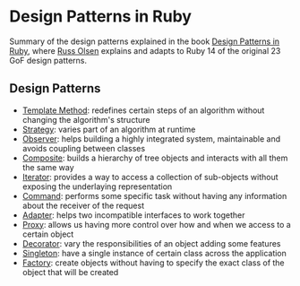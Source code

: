 # Design Patterns in Ruby

Summary of the design patterns explained in the book [Design Patterns in Ruby](http://designpatternsinruby.com/), where [Russ Olsen](http://russolsen.com/) explains and adapts to Ruby 14 of the original 23 GoF design patterns.

## Design Patterns

* [Template Method](template_method.md): redefines certain steps of an algorithm without changing the algorithm's structure
* [Strategy](strategy.md): varies part of an algorithm at runtime
* [Observer](observer.md): helps building a highly integrated system, maintainable and avoids coupling between classes
* [Composite](composite.md): builds a hierarchy of tree objects and interacts with all them the same way
* [Iterator](iterator.md): provides a way to access a collection of sub-objects without exposing the underlaying representation
* [Command](command.md): performs some specific task without having any information about the receiver of the request
* [Adapter](adapter.md): helps two incompatible interfaces to work together
* [Proxy](proxy.md): allows us having more control over how and when we access to a certain object
* [Decorator](decorator.md): vary the responsibilities of an object adding some features
* [Singleton](singleton.md): have a single instance of certain class across the application
* [Factory](factory.md): create objects without having to specify the exact class of the object that will be created
